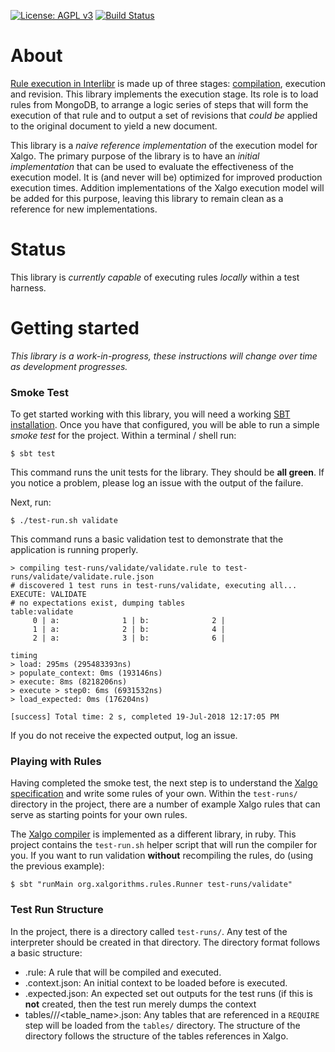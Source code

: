 [![License: AGPL v3](https://img.shields.io/badge/License-AGPL%20v3-blue.svg)](https://www.gnu.org/licenses/agpl-3.0)
[![Build Status](https://www.travis-ci.com/Xalgorithms/lib-rules-int-scala.svg?branch=master)](https://www.travis-ci.com/Xalgorithms/lib-rules-int-scala)

# About

[Rule execution in
Interlibr](https://github.com/Xalgorithms/general-documentation/blob/master/docs/xalgo.md)
is made up of three stages:
[compilation](https://github.com/Xalgorithms/xa-rules), execution and
revision. This library implements the execution stage. Its role is to
load rules from MongoDB, to arrange a logic series of steps that will
form the execution of that rule and to output a set of revisions that
*could be* applied to the original document to yield a new document.

This library is a *naive reference implementation* of the execution
model for Xalgo. The primary purpose of the library is to have an *initial
implementation* that can be used to evaluate the effectiveness of the
execution model. It is (and never will be) optimized for improved
production execution times. Addition implementations of the Xalgo
execution model will be added for this purpose, leaving this library
to remain clean as a reference for new implementations.

# Status

This library is *currently capable* of executing rules *locally*
within a test harness.

# Getting started

*This library is a work-in-progress, these instructions will change
over time as development progresses.*

### Smoke Test

To get started working with this library, you will need a working [SBT
installation](https://www.scala-sbt.org/). Once you have that
configured, you will be able to run a simple *smoke test* for the
project. Within a terminal / shell run:

```
$ sbt test
```

This command runs the unit tests for the library. They should be **all
green**. If you notice a problem, please log an issue with the output
of the failure.

Next, run:

```
$ ./test-run.sh validate
```

This command runs a basic validation test to demonstrate that the
application is running properly.

```
> compiling test-runs/validate/validate.rule to test-runs/validate/validate.rule.json
# discovered 1 test runs in test-runs/validate, executing all...
EXECUTE: VALIDATE
# no expectations exist, dumping tables
table:validate
     0 | a:              1 | b:              2 |
     1 | a:              2 | b:              4 |
     2 | a:              3 | b:              6 |

timing
> load: 295ms (295483393ns)
> populate_context: 0ms (193146ns)
> execute: 8ms (8218206ns)
> execute > step0: 6ms (6931532ns)
> load_expected: 0ms (176204ns)

[success] Total time: 2 s, completed 19-Jul-2018 12:17:05 PM
```

If you do not receive the expected output, log an issue.

### Playing with Rules

Having completed the smoke test, the next step is to understand the
[Xalgo
specification](https://github.com/Xalgorithms/general-documentation/blob/master/docs/xalgo.md)
and write some rules of your own. Within the `test-runs/` directory in
the project, there are a number of example Xalgo rules that can serve
as starting points for your own rules.

The [Xalgo compiler](https://github.com/Xalgorithms/xa-rules) is
implemented as a different library, in ruby. This project contains the
`test-run.sh` helper script that will run the compiler for you. If you
want to run validation **without** recompiling the rules, do (using
the previous example):

```
$ sbt "runMain org.xalgorithms.rules.Runner test-runs/validate"
```

### Test Run Structure

In the project, there is a directory called `test-runs/`. Any test of
the interpreter should be created in that directory. The directory
format follows a basic structure:

- <name>.rule: A rule that will be compiled and executed.
- <name>.context.json: An initial context to be loaded before <name> is executed.
- <name>.expected.json: An expected set out outputs for the test runs
  (if this is **not** created, then the test run merely dumps the
  context
- tables/<namespace>/<version>/<table_name>.json: Any tables that are
  referenced in a `REQUIRE` step will be loaded from the `tables/`
  directory. The structure of the directory follows the structure of
  the tables references in Xalgo.
